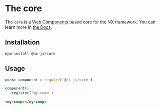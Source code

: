 # The core

The `core` is a [Web Components](https://developers.google.com/web/fundamentals/getting-started/primers/customelements) based core for the NX framework. You can learn more in [the Docs](http://nx-framework.com/docs).

## Installation

`npm install @nx-js/core`

## Usage

```js
const component = require('@nx-js/core')

component()
  .register('my-comp')
```

```html
<my-comp></my-comp>
```
